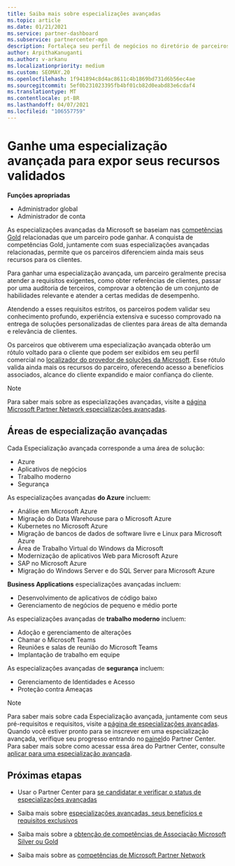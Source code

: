 ```yaml
---
title: Saiba mais sobre especializações avançadas
ms.topic: article
ms.date: 01/21/2021
ms.service: partner-dashboard
ms.subservice: partnercenter-mpn
description: Fortaleça seu perfil de negócios no diretório de parceiros da Microsoft. Saiba mais sobre as especializações avançadas que você pode obter junto com suas competências Gold e Silver existentes.
author: ArpithaKanuganti
ms.author: v-arkanu
ms.localizationpriority: medium
ms.custom: SEOMAY.20
ms.openlocfilehash: 1f941894c8d4ac8611c4b1869bd731d6b56ec4ae
ms.sourcegitcommit: 5ef0b231023395fb4bf01cb82d0eabd83e6cdaf4
ms.translationtype: MT
ms.contentlocale: pt-BR
ms.lasthandoff: 04/07/2021
ms.locfileid: "106557759"
---
```

# <a name="earn-an-advanced-specialization-to-showcase-your-validated-capabilities"></a>Ganhe uma especialização avançada para expor seus recursos validados

**Funções apropriadas**

- Administrador global
- Administrador de conta

As especializações avançadas da Microsoft se baseiam nas [competências Gold](learn-about-competencies.md) relacionadas que um parceiro pode ganhar. A conquista de competências Gold, juntamente com suas especializações avançadas relacionadas, permite que os parceiros diferenciem ainda mais seus recursos para os clientes.

Para ganhar uma especialização avançada, um parceiro geralmente precisa atender a requisitos exigentes, como obter referências de clientes, passar por uma auditoria de terceiros, comprovar a obtenção de um conjunto de habilidades relevante e atender a certas medidas de desempenho.

Atendendo a esses requisitos estritos, os parceiros podem validar seu conhecimento profundo, experiência extensiva e sucesso comprovado na entrega de soluções personalizadas de clientes para áreas de alta demanda e relevância de clientes.

Os parceiros que obtiverem uma especialização avançada obterão um rótulo voltado para o cliente que podem ser exibidos em seu perfil comercial no [localizador do provedor de soluções da Microsoft](https://www.microsoft.com/solution-providers/home). Esse rótulo valida ainda mais os recursos do parceiro, oferecendo acesso a benefícios associados, alcance do cliente expandido e maior confiança do cliente.

> [!NOTE]
> Para saber mais sobre as especializações avançadas, visite a [página Microsoft Partner Network especializações avançadas](https://partner.microsoft.com/membership/advanced-specialization).

## <a name="advanced-specialization-areas"></a>Áreas de especialização avançadas

Cada Especialização avançada corresponde a uma área de solução:

- Azure
- Aplicativos de negócios
- Trabalho moderno
- Segurança

As especializações avançadas **do Azure** incluem:

- Análise em Microsoft Azure
- Migração do Data Warehouse para o Microsoft Azure
- Kubernetes no Microsoft Azure
- Migração de bancos de dados de software livre e Linux para Microsoft Azure
- Área de Trabalho Virtual do Windows da Microsoft
- Modernização de aplicativos Web para Microsoft Azure
- SAP no Microsoft Azure
- Migração do Windows Server e do SQL Server para Microsoft Azure

**Business Applications** especializações avançadas incluem:

- Desenvolvimento de aplicativos de código baixo
- Gerenciamento de negócios de pequeno e médio porte

As especializações avançadas de **trabalho moderno** incluem:

- Adoção e gerenciamento de alterações
- Chamar o Microsoft Teams
- Reuniões e salas de reunião do Microsoft Teams
- Implantação de trabalho em equipe

As especializações avançadas de **segurança** incluem:

- Gerenciamento de Identidades e Acesso
- Proteção contra Ameaças

> [!NOTE]
> Para saber mais sobre cada Especialização avançada, juntamente com seus pré-requisitos e requisitos, visite a [página de especializações avançadas](https://partner.microsoft.com/membership/advanced-specialization). Quando você estiver pronto para se inscrever em uma especialização avançada, verifique seu progresso entrando no [painel](https://partner.microsoft.com/dashboard)do Partner Center. Para saber mais sobre como acessar essa área do Partner Center, consulte [aplicar para uma especialização avançada](advanced-specializations-apply.md).

## <a name="next-steps"></a>Próximas etapas

- Usar o Partner Center para [se candidatar e verificar o status de especializações avançadas](advanced-specializations-apply.md)

- Saiba mais sobre [especializações avançadas, seus benefícios e requisitos exclusivos](https://partner.microsoft.com/membership/advanced-specialization)

- Saiba mais sobre a [obtenção de competências de Associação Microsoft Silver ou Gold](learn-about-competencies.md)

- Saiba mais sobre as [competências de Microsoft Partner Network](https://partner.microsoft.com/membership/competencies)